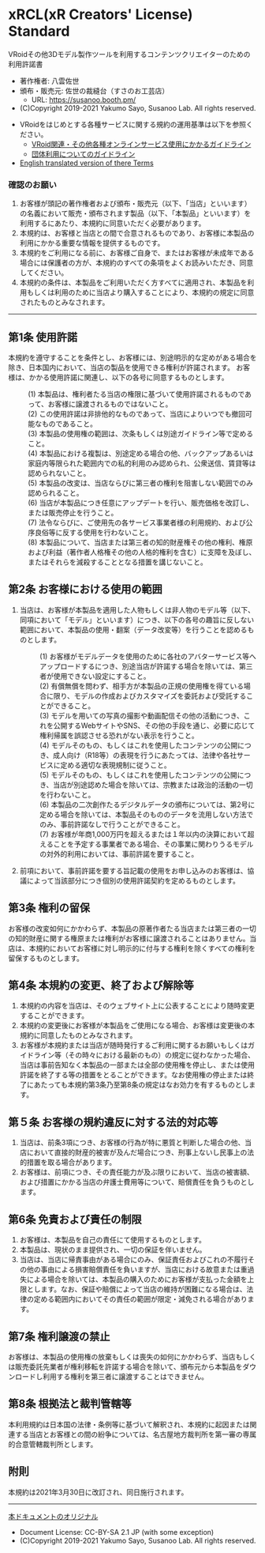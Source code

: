 <!--
このドキュメントは、本レポジトリの作者である八雲佐世が作成したものです。

本定形約款の内容を、xRCL(xR Creators' License) Standatd と定め、必要に応じて規定の許諾事項の異なる
派生ライセンスを策定予定です。(xR:Cross-Reality)

当ドキュメントおよび付随する資料はCreative Commons BY-SA 2.1-JPが適用されます。
https://creativecommons.org/licenses/by-sa/2.1/jp/legalcode

本定形約款の全部に賛同いただけるクリエイター様は、コメントの著作者名・頒布・販売元・URLなどを自身のものに差し替えたうえで、
ご自身の著作物のライセンスとして利用することができます。

また、一部または大幅に改変されたいクリエイター様は、本定形約款を参照・改変して独自の定形約款を作成することができます。

また、英語版を随時展開予定です。

当ライセンスは個別の反社会的勢力排除条項を定めておりませんが、その理由は以下URLの通りです。

当店BOOTH「佐世の裁縫台（すさのお工芸店）」における反社会的勢力排除の方針について
https://sayo.fanbox.cc/posts/1068046
 
本規約における第１条第７号は、お客様におかれましてpixiv、VRoid、BOOTHその他の利用規約を遵守いただくことも含めての記載趣旨となります。

【参考文献】
・田中豊「法律文書の作成と基本」（日本評論社）
・佐伯仁志、宇賀克也「ポケット六法　令和２年版」（有斐閣）
-->

# xRCL(xR Creators' License) Standard

VRoidその他3Dモデル製作ツールを利用するコンテンツクリエイターのための利用許諾書


<!-- ここは書き換えてOKです -->
- 著作権者: 八雲佐世 <!-- あなたの名前 -->
- 頒布・販売元: 佐世の裁縫台（すさのお工芸店） <!-- あなたのお店 -->
  -  URL: https://susanoo.booth.pm/ <!-- 同 -->
-  (C)Copyright 2019-2021 Yakumo Sayo, Susanoo Lab. All rights reserved. <!-- 米国DMCAに基づく表記 -->

<!-- 利用規約の他に独自の運用基準を定める場合、各自用意してください -->
- VRoidをはじめとする各種サービスに関する規約の運用基準は以下を参照ください。
  - [VRoid関連・その他各種オンラインサービス使用にかかるガイドライン](https://github.com/yakumo-proj/xRCL/blob/master/vroid-guidelines-ja.md) 
  - [団体利用についてのガイドライン](https://github.com/yakumo-proj/xRCL/blob/master/group-users-ja.md)
- [English translated version of there Terms](./standard-en.md)

### 確認のお願い
1. お客様が頭記の著作権者および頒布・販売元（以下、「当店」といいます）の名義において販売・頒布されます製品（以下、「本製品」といいます）を利用するにあたり、本規約に同意いただく必要があります。
2. 本規約は、お客様と当店との間で合意されるものであり、お客様に本製品の利用にかかる重要な情報を提供するものです。
3. 本規約をご利用になる前に、お客様ご自身で、またはお客様が未成年である場合には保護者の方が、本規約のすべての条項をよくお読みいただき、同意してください。
4. 本規約の条件は、本製品をご利用いただく方すべてに適用され、本製品を利用もしくは利用のために当店より購入することにより、本規約の規定に同意されたものとみなされます。
-----

## 第1条 使用許諾
本規約を遵守することを条件とし、お客様には、別途明示的な定めがある場合を除き、日本国内において、当店の製品を使用できる権利が許諾されます。
お客様は、かかる使用許諾に関連し、以下の各号に同意するものとします。

  <dl>
  <dd>(1) 本製品は、権利者たる当店の権限に基づいて使用許諾されるものであって、お客様に譲渡されるものではないこと。
  <dd>(2) この使用許諾は非排他的なものであって、当店によりいつでも撤回可能なものであること。
  <dd>(3) 本製品の使用権の範囲は、次条もしくは別途ガイドライン等で定めること。 
  <dd>(4) 本製品における複製は、別途定める場合の他、バックアップあるいは家庭内等限られた範囲内での私的利用のみ認められ、公衆送信、賃貸等は認められないこと。
  <dd>(5) 本製品の改変は、当店ならびに第三者の権利を阻害しない範囲でのみ認められること。
  <dd>(6) 当店が本製品につき任意にアップデートを行い、販売価格を改訂し、または販売停止を行うこと。
  <dd>(7) 法令ならびに、ご使用先の各サービス事業者様の利用規約、および公序良俗等に反する使用を行わないこと。
  <dd>(8) 本製品について、当店または第三者の知的財産権その他の権利、権原および利益（著作者人格権その他の人格的権利を含む）に支障を及ぼし、またはそれらを減殺することとなる措置を講じないこと。
  </dl>

## 第2条 お客様における使用の範囲
1. 当店は、お客様が本製品を適用した人物もしくは非人物のモデル等（以下、同項において「モデル」といいます）につき、以下の各号の趣旨に反しない範囲において、本製品の使用・翻案（データ改変等）を行うことを認めるものとします。

    <dl>
    <dd>(1) お客様がモデルデータを使用のために各社のアバターサービス等へアップロードするにつき、別途当店が許諾する場合を除いては、第三者が使用できない設定にすること。
    <dd>(2) 有償無償を問わず、相手方が本製品の正規の使用権を得ている場合に限り、モデルの作成およびカスタマイズを委託および受託することができること。
    <dd>(3) モデルを用いての写真の撮影や動画配信その他の活動につき、これを公開するWebサイトやSNS、その他の手段を通じ、必要に応じて権利帰属を誤認させる恐れがない表示を行うこと。  
    <dd>(4) モデルそのもの、もしくはこれを使用したコンテンツの公開につき、成人向け（R18等）の表現を行うにあたっては、法律や各社サービスに定める適切な表現規制に従うこと。
    <dd>(5) モデルそのもの、もしくはこれを使用したコンテンツの公開につき、当店が別途認めた場合を除いては、宗教または政治的活動の一切を行わないこと。 
    <dd>(6) 本製品の二次創作たるデジタルデータの頒布については、第2号に定める場合を除いては、本製品そのもののデータを流用しない方法でのみ、事前許諾なしで行うことができること。
    <dd>(7) お客様が年商1,000万円を超えるまたは１年以内の決算において超えることを予定する事業者である場合、その事業に関わりうるモデルの対外的利用においては、事前許諾を要すること。
    </dl>
     
2. 前項において、事前許諾を要する旨記載の使用をお申し込みのお客様は、協議によって当該部分につき個別の使用許諾契約を定めるものとします。

## 第3条 権利の留保
お客様の改変如何にかかわらず、本製品の原著作者たる当店または第三者の一切の知的財産に関する権原または権利がお客様に譲渡されることはありません。当店は、本規約においてお客様に対し明示的に付与する権利を除くすべての権利を留保するものとします。

## 第4条 本規約の変更、終了および解除等
1. 本規約の内容を当店は、そのウェブサイト上に公表することにより随時変更することができます。
2. 本規約の変更後にお客様が本製品をご使用になる場合、お客様は変更後の本規約に同意したものとみなされます。
3. お客様が本規約または当店が随時発行するご利用に関するお願いもしくはガイドライン等（その時々における最新のもの）の規定に従わなかった場合、当店は事前告知なく本製品の一部または全部の使用権を停止し、または使用許諾を終了する等の措置をとることができます。なお使用権の停止または終了にあたっても本規約第3条乃至第8条の規定はなお効力を有するものとします。

## 第５条 お客様の規約違反に対する法的対応等
1. 当店は、前条3項につき、お客様の行為が特に悪質と判断した場合の他、当店において直接的財産的被害が及んだ場合につき、刑事上ないし民事上の法的措置を取る場合があります。
2. お客様は、前項につき、その責任能力が及ぶ限りにおいて、当店の被害額、および措置にかかる当店の弁護士費用等について、賠償責任を負うものとします。

## 第6条 免責および責任の制限
1. お客様は、本製品を自己の責任にて使用するものとします。
2. 本製品は、現状のまま提供され、一切の保証を伴いません。
3. 当店は、当店に帰責事由がある場合にのみ、保証責任およびこれの不履行その他の事由による損害賠償責任を負いますが、当店における故意または重過失による場合を除いては、本製品の購入のためにお客様が支払った金額を上限とします。なお、保証や賠償によって当店の維持が困難になる場合は、法律の定める範囲内においてその責任の範囲が限定・減免される場合があります。

## 第7条 権利譲渡の禁止
お客様は、本製品の使用権の放棄もしくは喪失の如何にかかわらず、当店もしくは販売委託先業者が権利移転を許諾する場合を除いて、頒布元から本製品をダウンロードし利用する権利を第三者に譲渡することはできません。

## 第8条 根拠法と裁判管轄等
本利用規約は日本国の法律・条例等に基づいて解釈され、本規約に起因または関連する当店とお客様との間の紛争については、名古屋地方裁判所<!-- あなたの土地管轄の地方裁判所 -->を第一審の専属的合意管轄裁判所とします。　


## 附則
本規約は2021年3月30日に改訂され、同日施行されます。

-----
[本ドキュメントのオリジナル](https://github.com/yakumo-proj/xRCL/blob/master/standard-ja.md)

- Document License: CC-BY-SA 2.1 JP (with some exception)
 - (C)Copyright 2019-2021 Yakumo Sayo, Susanoo Lab. All rights reserved.
